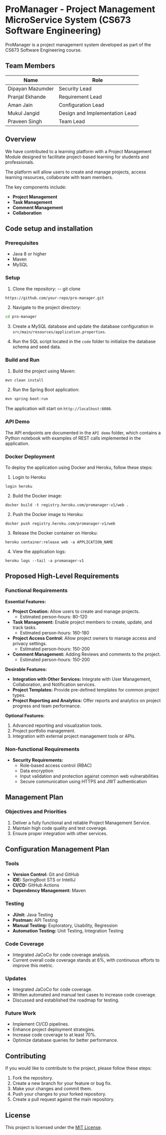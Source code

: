 # ProManager - Project Management MicroService System (CS673 Software Engineering)

ProManager is a project management system developed as part of the CS673 Software Engineering course.


## Team Members

| **Name**            | **Role**                          |
|---------------------|-----------------------------------|
| Dipayan Mazumder    | Security Lead                     | 
| Pranjal Ekhande     | Requirement Lead                  | 
| Aman Jain           | Configuration Lead                | 
| Mukul Jangid        | Design and Implementation Lead    | 
| Praveen Singh       | Team Lead                         | 

## Overview

We have contributed to a learning platform with a Project Management Module designed to facilitate project-based learning for students and professionals. 

The platform will allow users to create and manage projects, access learning resources, collaborate with team members. 

The key components include:
- **Project Management**
- **Task Management**
- **Comment Management**
- **Collaboration**

## Code setup and installation
### Prerequisites

- Java 8 or higher
- Maven
- MySQL

### Setup

1. Clone the repository:
-- git clone
```bash
https://github.com/your-repo/pro-manager.git
```
2. Navigate to the project directory:
```bash
cd pro-manager
```
3. Create a MySQL database and update the database configuration in `src/main/resources/application.properties`.

4. Run the SQL script located in the `code` folder to initialize the database schema and seed data.


### Build and Run

1. Build the project using Maven:
```java
mvn clean install
```
2. Run the Spring Boot application:
```java
mvn spring-boot:run
```
The application will start on `http://localhost:8080`.

### API Demo

The API endpoints are documented in the `API demo` folder, which contains a Python notebook with examples of REST calls implemented in the application.

### Docker Deployment

To deploy the application using Docker and Heroku, follow these steps:

1. Login to Heroku
```
login heroku
```
2. Build the Docker image:
```
docker build -t registry.heroku.com/promanager-v1/web .
```
2. Push the Docker image to Heroku:
```
docker push registry.heroku.com/promanager-v1/web
```
3. Release the Docker container on Heroku:
```
heroku container:release web -a APPLICATION_NAME
```
4. View the application logs:
```
heroku logs --tail -a promanager-v1
```


## Proposed High-Level Requirements

### Functional Requirements

**Essential Features:**

- **Project Creation:** Allow users to create and manage projects.
  - Estimated person-hours: 80-120
- **Task Management:** Enable project members to create, update, and track tasks.
  - Estimated person-hours: 160-180
- **Project Access Control:** Allow project owners to manage access and privacy settings.
  - Estimated person-hours: 150-200
- **Comment Management:** Adding Reviews and comments to the project.
  - Estimated person-hours: 150-200

**Desirable Features:**

- **Integration with Other Services:** Integrate with User Management, Collaboration, and Notification services.
- **Project Templates:** Provide pre-defined templates for common project types.
- **Project Reporting and Analytics:** Offer reports and analytics on project progress and team performance.

**Optional Features:**

1. Advanced reporting and visualization tools.
2. Project portfolio management.
3. Integration with external project management tools or APIs.

### Non-functional Requirements

- **Security Requirements:**
  - Role-based access control (RBAC)
  - Data encryption
  - Input validation and protection against common web vulnerabilities
  - Secure communication using HTTPS and JWT authentication

## Management Plan

### Objectives and Priorities

1. Deliver a fully functional and reliable Project Management Service.
2. Maintain high code quality and test coverage.
3. Ensure proper integration with other services.

## Configuration Management Plan

### Tools

- **Version Control:** Git and GitHub
- **IDE:** SpringBoot STS or IntelliJ
- **CI/CD:** GitHub Actions
- **Dependency Management:** Maven

### Testing

- **JUnit:** Java Testing
- **Postman:** API Testing
- **Manual Testing:** Exploratory, Usability, Regression
- **Automation Testing:** Unit Testing, Integration Testing


### Code Coverage

- Integrated JaCoCo for code coverage analysis.
- Current overall code coverage stands at 6%, with continuous efforts to improve this metric.

### Updates

- Integrated JaCoCo for code coverage.
- Written automated and manual test cases to increase code coverage.
- Discussed and established the roadmap for testing.

### Future Work

- Implement CI/CD pipelines.
- Enhance project deployment strategies.
- Increase code coverage to at least 70%.
- Optimize database queries for better performance.

## Contributing

If you would like to contribute to the project, please follow these steps:

1. Fork the repository.
2. Create a new branch for your feature or bug fix.
3. Make your changes and commit them.
4. Push your changes to your forked repository.
5. Create a pull request against the main repository.

## License

This project is licensed under the [MIT License](LICENSE).
